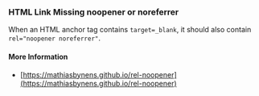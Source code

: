 ### HTML Link Missing noopener or noreferrer

When an HTML anchor tag contains `target=_blank`, it should also contain `rel="noopener noreferrer"`.

#### More Information

* [https://mathiasbynens.github.io/rel-noopener](https://mathiasbynens.github.io/rel-noopener)
